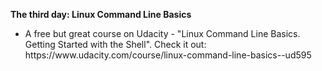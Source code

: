 <p> <b>The third day: Linux Command Line Basics</p> </b>

<ul>
<li>
A free but great course on Udacity - "Linux Command Line Basics. Getting Started with the Shell". Check it out: https://www.udacity.com/course/linux-command-line-basics--ud595
</li>
</ul>


